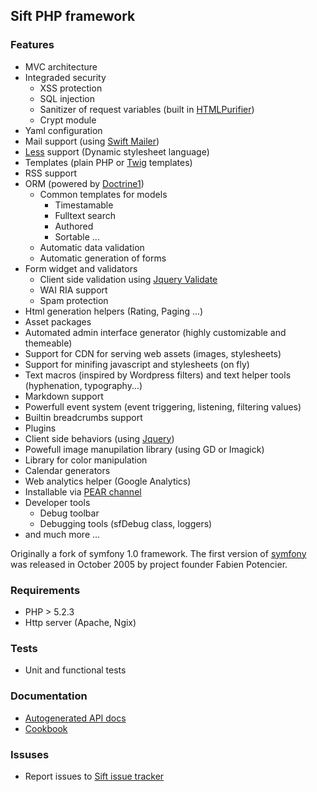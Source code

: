 ## Sift PHP framework

### Features

  * MVC architecture   
  * Integraded security
     * XSS protection
     * SQL injection
     * Sanitizer of request variables (built in [HTMLPurifier](http://htmlpurifier.org))
     * Crypt module
  * Yaml configuration
  * Mail support (using [Swift Mailer](http://swiftmailer.com))
  * [Less](http://lesscss.org) support (Dynamic stylesheet language)
  * Templates (plain PHP or [Twig](http://twig.sensiolabs.org/) templates)
  * RSS support
  * ORM (powered by [Doctrine1](http://github.com/mishal/doctrine1))
    * Common templates for models
       * Timestamable
       * Fulltext search 
       * Authored
       * Sortable ... 
    * Automatic data validation
    * Automatic generation of forms     
  * Form widget and validators 
     * Client side validation using [Jquery Validate]()
     * WAI RIA support
     * Spam protection
  * Html generation helpers (Rating, Paging ...) 
  * Asset packages
  * Automated admin interface generator (highly customizable and themeable)
  * Support for CDN for serving web assets (images, stylesheets)
  * Support for minifing javascript and stylesheets (on fly)
  * Text macros (inspired by Wordpress filters) and text helper tools (hyphenation, typography...) 
  * Markdown support
  * Powerfull event system (event triggering, listening, filtering values)
  * Builtin breadcrumbs support
  * Plugins
  * Client side behaviors (using [Jquery](http://www.jquery.com))
  * Powefull image manupilation library (using GD or Imagick)
  * Library for color manipulation
  * Calendar generators
  * Web analytics helper (Google Analytics) 
  * Installable via [PEAR channel](http://sift.lab/pear)
  * Developer tools
     * Debug toolbar
     * Debugging tools (sfDebug class, loggers)
  * and much more ... 

Originally a fork of symfony 1.0 framework. The first version of [symfony](http://www.symfony-project.com/) was 
released in October 2005 by project founder Fabien Potencier.  

### Requirements

  * PHP > 5.2.3
  * Http server (Apache, Ngix)

### Tests

 * Unit and functional tests

### Documentation

  * [Autogenerated API docs](http://sift.lab/api-docs/)
  * [Cookbook](http://sift.lab/cookbook/)
     
### Issuses

  * Report issues to [Sift issue tracker](http://sift.lab/issues)
 